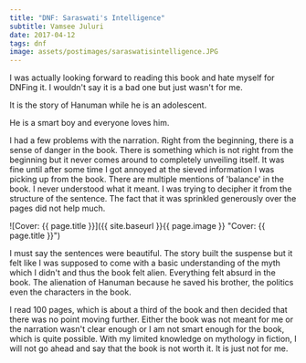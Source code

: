 ```yaml
---
title: "DNF: Saraswati's Intelligence"
subtitle: Vamsee Juluri
date: 2017-04-12
tags: dnf
image: assets/postimages/saraswatisintelligence.JPG
---
```


I was actually looking forward to reading this book and hate myself for DNFing it. I wouldn't say it is a bad one but just wasn't for me.

It is the story of Hanuman while he is an adolescent.

He is a smart boy and everyone loves him.

I had a few problems with the narration. Right from the beginning, there is a sense of danger in the book. There is something which is not right from the beginning but it never comes around to completely unveiling itself. It was fine until after some time I got annoyed at the sieved information I was picking up from the book. There are multiple mentions of 'balance' in the book. I never understood what it meant. I was trying to decipher it from the structure of the sentence. The fact that it was sprinkled generously over the pages did not help much.

![Cover: {{ page.title }}]({{ site.baseurl }}{{ page.image }} "Cover: {{ page.title }}")

I must say the sentences were beautiful. The story built the suspense but it felt like I was supposed to come with a basic understanding of the myth which I didn't and thus the book felt alien. Everything felt absurd in the book. The alienation of Hanuman because he saved his brother, the politics even the characters in the book.

I read 100 pages, which is about a third of the book and then decided that there was no point moving further. Either the book was not meant for me or the narration wasn't clear enough or I am not smart enough for the book, which is quite possible. With my limited knowledge on mythology in fiction, I will not go ahead and say that the book is not worth it. It is just not for me.
